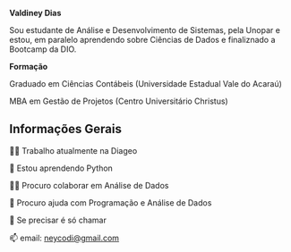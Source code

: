 **Valdiney Dias**

Sou estudante de Análise e Desenvolvimento de Sistemas, pela Unopar e estou, em paralelo aprendendo sobre Ciências de Dados e finaliznado a Bootcamp da DIO.

**Formação**

Graduado em Ciências Contábeis (Universidade Estadual Vale do Acaraú)

MBA em Gestão de Projetos (Centro Universitário Christus)

## Informações Gerais
👩‍💻 Trabalho atualmente na Diageo

🧠 Estou aprendendo Python

👯‍♀️ Procuro colaborar em Análise de Dados

🤔 Procuro ajuda com Programação e Análise de Dados

💬 Se precisar é só chamar

📫 email: neycodi@gmail.com
